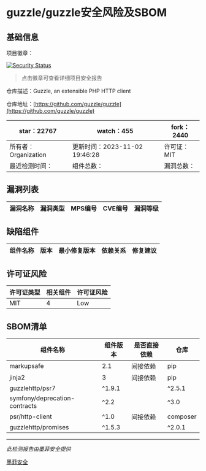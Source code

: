 # guzzle/guzzle安全风险及SBOM

## 基础信息

项目徽章：

[![Security Status](https://www.murphysec.com/platform3/v31/badge/1723049377101991936.svg)](https://www.murphysec.com/console/report/1693691544937590784/1723049377101991936)

> 点击徽章可查看详细项目安全报告

仓库描述：Guzzle, an extensible PHP HTTP client

仓库地址：[https://github.com/guzzle/guzzle](https://github.com/guzzle/guzzle)

| star：22767 | watch：455 | fork：2440 |
| ----------- | -------------- | ------------ |
| 所有者：Organization | 更新时间：2023-11-02 19:46:28 | 许可证：MIT |
| 最近检测时间： | 组件总数： | 漏洞总数： |




## 漏洞列表

| 漏洞名称 | 漏洞类型 | MPS编号 | CVE编号 | 漏洞等级 |
| ------- | ------ | ------- | ------ | ----- |





## 缺陷组件

| 组件名称 | 版本 | 最小修复版本 | 依赖关系 | 修复建议 |
| -------- | ---- | ------------ | -------- | -------- |





## 许可证风险

| 许可证类型 | 相关组件 | 许可证风险 |
| ---------- | -------- | ---------- |
|MIT|4|Low|




## SBOM清单

| 组件名称 | 组件版本 | 是否直接依赖 | 仓库 |
| -------- | -------- | ------------ | ---- |
|markupsafe|2.1|间接依赖|pip|
|jinja2|3|间接依赖|pip|
|guzzlehttp/psr7|^1.9.1 || ^2.5.1|间接依赖|composer|
|symfony/deprecation-contracts|^2.2 || ^3.0|间接依赖|composer|
|psr/http-client|^1.0|间接依赖|composer|
|guzzlehttp/promises|^1.5.3 || ^2.0.1|间接依赖|composer|


------

*此检测报告由墨菲安全提供*

[墨菲安全](www.murphysec.com)